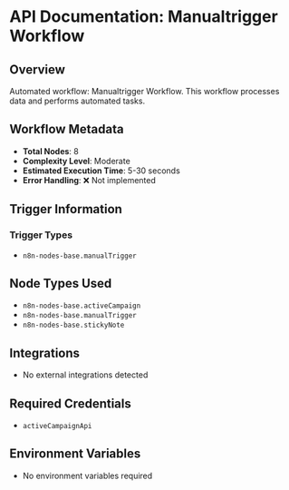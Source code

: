 # API Documentation: Manualtrigger Workflow

## Overview
Automated workflow: Manualtrigger Workflow. This workflow processes data and performs automated tasks.

## Workflow Metadata
- **Total Nodes**: 8
- **Complexity Level**: Moderate
- **Estimated Execution Time**: 5-30 seconds
- **Error Handling**: ❌ Not implemented

## Trigger Information
### Trigger Types
- `n8n-nodes-base.manualTrigger`

## Node Types Used
- `n8n-nodes-base.activeCampaign`
- `n8n-nodes-base.manualTrigger`
- `n8n-nodes-base.stickyNote`

## Integrations
- No external integrations detected

## Required Credentials
- `activeCampaignApi`

## Environment Variables
- No environment variables required
